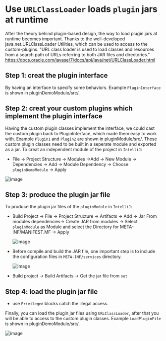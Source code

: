 # Use `URLClassLoader` loads `plugin` jars at runtime
After the theory behind plugin-based design, the way to load plugin jars at runtime becomes important. Thanks to the well-developed java.net.URLClassLoader Utilities, which can be used to access to the custom-plugins.
"URL class loader is used to load classes and resources from a search path of URLs referring to both JAR files and directories." https://docs.oracle.com/javase/7/docs/api/java/net/URLClassLoader.html
## Step 1: creat the plugin interface
By having an interface to specify some behaviors. Example `PluginInterface` is shown in pluginDemoModule/src/.
## Step 2: creat your custom plugins which implement the plugin interface
Having the custom plugin classes implement the interface, we could cast the custom plugin back to PluginInterface, which made them easy to work with. Example `Plugin1` and `Plugin2` are shown in pluginModule/src/. These custom plugin classes need to be built in a seperate module and exported as a jar.
To creat an independent module of the project in `IntelliJ`:
  - File -> Project Structure -> Modules ->Add -> New Module -> Dependencies -> Add -> Module Dependency -> Choose `pluginDemoModule` -> Apply
  
   ![image](https://user-images.githubusercontent.com/76859781/135685153-7a85c44a-bd04-420d-9374-755d38cd6611.png)


## Step 3: produce the plugin jar file
To produce the plugin jar files of the `pluginModule` in `IntelliJ`:
  - Build Project -> File -> Project Structure -> Artifacts -> Add -> Jar From modules dependencies-> Create JAR from modules -> Select `pluginModule` as Module and select the Directory for META-INF/MANIFEST.MF -> Apply
  
    ![image](https://user-images.githubusercontent.com/76859781/135688941-b1d6da84-bbfa-45e3-8fba-befd904cf475.png)
  - Before compile and build the JAR file, one important step is to include the configuration files in `META-INF/services` directory. 
  
    ![image](https://user-images.githubusercontent.com/76859781/135685978-f21152af-f786-4f71-9884-fcf187eb331c.png)
  - Build project -> Build Artifacts -> Get the jar file from `out`
## Step 4: load the plugin jar file
- use `Privileged` blocks catch the illegal access.

Finally, you can load the plugin jar files using `URLClassLoader`, after that you will be able to access to the custom plugin classes. Example `LoadPluginFile` is shown in pluginDemoModule/src/.

![image](https://user-images.githubusercontent.com/76859781/135702730-62823f11-06de-485c-afd0-0cf44fdab032.png)



